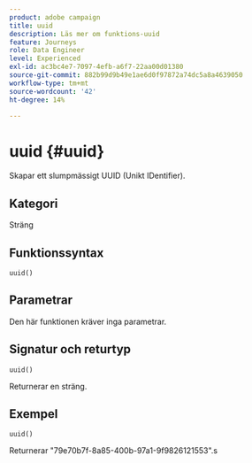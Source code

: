 ```yaml
---
product: adobe campaign
title: uuid
description: Läs mer om funktions-uuid
feature: Journeys
role: Data Engineer
level: Experienced
exl-id: ac3bc4e7-7097-4efb-a6f7-22aa00d01380
source-git-commit: 882b99d9b49e1ae6d0f97872a74dc5a8a4639050
workflow-type: tm+mt
source-wordcount: '42'
ht-degree: 14%

---
```


# uuid {#uuid}

Skapar ett slumpmässigt UUID (Unikt IDentifier).

## Kategori

Sträng

## Funktionssyntax

`uuid()`

## Parametrar

Den här funktionen kräver inga parametrar.

## Signatur och returtyp

`uuid()`

Returnerar en sträng.

## Exempel

`uuid()`

Returnerar &quot;79e70b7f-8a85-400b-97a1-9f9826121553&quot;.s
